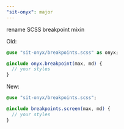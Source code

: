 ```yaml
---
"sit-onyx": major
---
```


rename SCSS breakpoint mixin

Old:

```scss
@use "sit-onyx/breakpoints.scss" as onyx;

@include onyx.breakpoint(max, md) {
  // your styles
}
```

New:

```scss
@use "sit-onyx/breakpoints.scss";

@include breakpoints.screen(max, md) {
  // your styles
}
```
